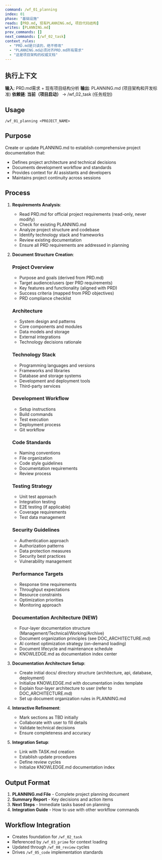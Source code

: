 ```yaml
---
command: /wf_01_planning
index: 01
phase: "基础设施"
reads: [PRD.md, 现有PLANNING.md, 项目代码结构]
writes: [PLANNING.md]
prev_commands: []
next_commands: [/wf_02_task]
context_rules:
  - "PRD.md是只读的，绝不修改"
  - "PLANNING.md必须对齐PRD.md所有需求"
  - "这是项目架构的权威文档"
---
```


## 执行上下文
**输入**: PRD.md需求 + 现有项目结构分析
**输出**: PLANNING.md (项目架构和开发标准)
**依赖链**: **当前（项目启动）** → /wf_02_task (任务规划)

## Usage
`/wf_01_planning <PROJECT_NAME>`

## Purpose
Create or update PLANNING.md to establish comprehensive project documentation that:
- Defines project architecture and technical decisions
- Documents development workflow and standards
- Provides context for AI assistants and developers
- Maintains project continuity across sessions

## Process
1. **Requirements Analysis**:
   - Read PRD.md for official project requirements (read-only, never modify)
   - Check for existing PLANNING.md
   - Analyze project structure and codebase
   - Identify technology stack and frameworks
   - Review existing documentation
   - Ensure all PRD requirements are addressed in planning

2. **Document Structure Creation**:
   ### Project Overview
   - Purpose and goals (derived from PRD.md)
   - Target audience/users (per PRD requirements)
   - Key features and functionality (aligned with PRD)
   - Success criteria (mapped from PRD objectives)
   - PRD compliance checklist

   ### Architecture
   - System design and patterns
   - Core components and modules
   - Data models and storage
   - External integrations
   - Technology decisions rationale

   ### Technology Stack
   - Programming languages and versions
   - Frameworks and libraries
   - Database and storage systems
   - Development and deployment tools
   - Third-party services

   ### Development Workflow
   - Setup instructions
   - Build commands
   - Test execution
   - Deployment process
   - Git workflow

   ### Code Standards
   - Naming conventions
   - File organization
   - Code style guidelines
   - Documentation requirements
   - Review process

   ### Testing Strategy
   - Unit test approach
   - Integration testing
   - E2E testing (if applicable)
   - Coverage requirements
   - Test data management

   ### Security Guidelines
   - Authentication approach
   - Authorization patterns
   - Data protection measures
   - Security best practices
   - Vulnerability management

   ### Performance Targets
   - Response time requirements
   - Throughput expectations
   - Resource constraints
   - Optimization priorities
   - Monitoring approach

   ### Documentation Architecture (NEW)
   - Four-layer documentation structure (Management/Technical/Working/Archive)
   - Document organization principles (see DOC_ARCHITECTURE.md)
   - AI context optimization strategy (on-demand loading)
   - Document lifecycle and maintenance schedule
   - KNOWLEDGE.md as documentation index center

3. **Documentation Architecture Setup**:
   - Create initial docs/ directory structure (architecture, api, database, deployment)
   - Initialize KNOWLEDGE.md with documentation index template
   - Explain four-layer architecture to user (refer to DOC_ARCHITECTURE.md)
   - Set up document organization rules in PLANNING.md

4. **Interactive Refinement**:
   - Mark sections as TBD initially
   - Collaborate with user to fill details
   - Validate technical decisions
   - Ensure completeness and accuracy

5. **Integration Setup**:
   - Link with TASK.md creation
   - Establish update procedures
   - Define review cycles
   - Initialize KNOWLEDGE.md documentation index

## Output Format
1. **PLANNING.md File** - Complete project planning document
2. **Summary Report** - Key decisions and action items
3. **Next Steps** - Immediate tasks based on planning
4. **Integration Guide** - How to use with other workflow commands

## Workflow Integration
- Creates foundation for `/wf_02_task`
- Referenced by `/wf_03_prime` for context loading
- Updated through `/wf_08_review` cycles
- Drives `/wf_05_code` implementation standards